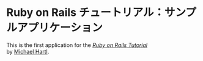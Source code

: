 # Ruby on Rails チュートリアル：サンプルアプリケーション

This is the first application for the 
[*Ruby on Rails Tutorial*](http://railstutorial.jp/)	
by [Michael Hartl](http://michaelhartl.com/).